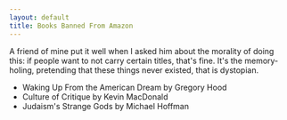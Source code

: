 ```yaml
---
layout: default
title: Books Banned From Amazon
---
```


A friend of mine put it well when I asked him about the morality of doing this: if
people want to not carry certain titles, that's fine. It's the memory-holing, pretending that these things never
existed, that is dystopian. 

- Waking Up From the American Dream by Gregory Hood
- Culture of Critique by Kevin MacDonald
- Judaism's Strange Gods by Michael Hoffman

